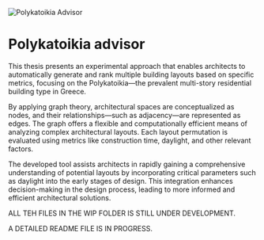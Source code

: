 
![Polykatoikia Advisor](https://github.com/user-attachments/assets/0a36acdb-730d-4ac0-8563-6995ba634d59)

# Polykatoikia advisor

This thesis presents an experimental approach that enables architects to automatically generate and rank multiple building layouts based on specific metrics, focusing on the Polykatoikia—the prevalent multi-story residential building type in Greece.

By applying graph theory, architectural spaces are conceptualized as nodes, and their relationships—such as adjacency—are represented as edges. The graph offers a flexible and computationally efficient means of analyzing complex architectural layouts. Each layout permutation is evaluated using metrics like construction time, daylight, and other relevant factors.

The developed tool assists architects in rapidly gaining a comprehensive understanding of potential layouts by incorporating critical parameters such as daylight into the early stages of design. This integration enhances decision-making in the design process, leading to more informed and efficient architectural solutions.

ALL TEH FILES IN THE WIP FOLDER IS STILL UNDER DEVELOPMENT.

A DETAILED README FILE IS IN PROGRESS.
